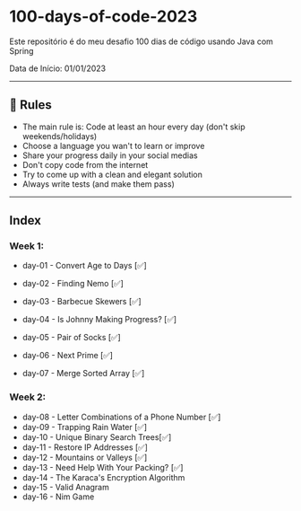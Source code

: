 # 100-days-of-code-2023
Este repositório é do meu desafio 100 dias de código usando Java com Spring

Data de Início: 01/01/2023

---

## 🚩 Rules

- The main rule is: Code at least an hour every day (don't skip weekends/holidays)
- Choose a language you wan't to learn or improve
- Share your progress daily in your social medias
- Don't copy code from the internet
- Try to come up with a clean and elegant solution
- Always write tests (and make them pass)

---

## Index

### Week 1:
- day-01 - Convert Age to Days [✅]

- day-02 - Finding Nemo [✅]

- day-03 - Barbecue Skewers [✅]

- day-04 - Is Johnny Making Progress?  [✅]

- day-05 - Pair of Socks [✅]

- day-06 - Next Prime [✅]

- day-07 - Merge Sorted Array [✅]

### Week 2:
- day-08 - Letter Combinations of a Phone Number [✅]
- day-09 - Trapping Rain Water [✅]
- day-10 - Unique Binary Search Trees[✅]
- day-11 - Restore IP Addresses [✅]
- day-12 - Mountains or Valleys [✅]
- day-13 - Need Help With Your Packing? [✅]
- day-14 - The Karaca's Encryption Algorithm
- day-15 - Valid Anagram
- day-16 - Nim Game
